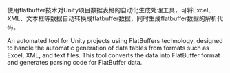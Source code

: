 使用flatbuffer技术对Unity项目数据表格的自动化生成处理工具，可将Excel、XML、文本框等数据自动转换成flatbuffer数据，同时生成flatbuffer数据的解析代码。

An automated tool for Unity projects using FlatBuffers technology, designed to handle the automatic generation of data tables from formats such as Excel, XML, and text files. This tool converts the data into FlatBuffer format and generates parsing code for FlatBuffer data.
